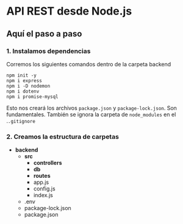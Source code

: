 # API REST desde Node.js
## Aquí el paso a paso

### 1. Instalamos dependencias
Corremos los siguientes comandos dentro de la carpeta backend
```
npm init -y
npm i express
npm i -D nodemon
npm i dotenv
npm i promise-mysql
```
Esto nos creará los archivos `package.json` y `package-lock.json`. Son fundamentales. También se ignora la carpeta de `node_modules` en el .`.gitignore`

### 2. Creamos la estructura de carpetas

- **backend**
    - **src**
        - **controllers**
        - **db**
        - **routes**
        - app.js
        - config.js
        - index.js
    - .env
    - package-lock.json
    - package.json
